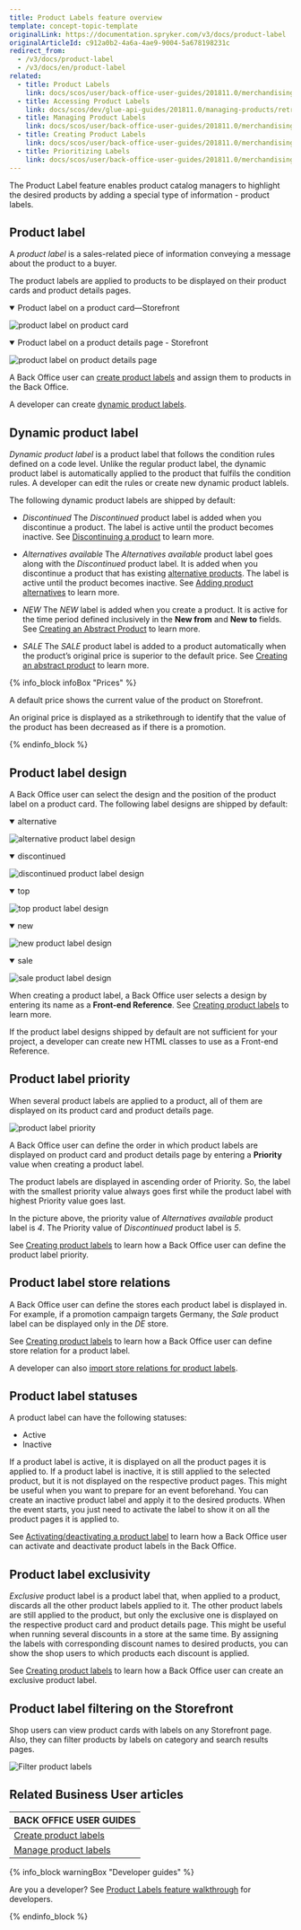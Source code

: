 ```yaml
---
title: Product Labels feature overview
template: concept-topic-template
originalLink: https://documentation.spryker.com/v3/docs/product-label
originalArticleId: c912a0b2-4a6a-4ae9-9004-5a678198231c
redirect_from:
  - /v3/docs/product-label
  - /v3/docs/en/product-label
related:
  - title: Product Labels
    link: docs/scos/user/back-office-user-guides/201811.0/merchandising/product-labels/product-labels.html
  - title: Accessing Product Labels
    link: docs/scos/dev/glue-api-guides/201811.0/managing-products/retrieving-product-labels.html
  - title: Managing Product Labels
    link: docs/scos/user/back-office-user-guides/201811.0/merchandising/product-labels/managing-product-labels.html
  - title: Creating Product Labels
    link: docs/scos/user/back-office-user-guides/201811.0/merchandising/product-labels/creating-product-labels.html
  - title: Prioritizing Labels
    link: docs/scos/user/back-office-user-guides/201811.0/merchandising/product-labels/prioritizing-labels.html
---
```


The Product Label feature enables product catalog managers to highlight the desired products by adding a special type of information - product labels.


## Product label

A *product label* is a sales-related piece of information conveying a message about the product to a buyer.

The product labels are applied to products to be displayed on their product cards and product details pages.

<details open>

<summary>Product label on a product card—Storefront</summary>

![product label on product card](https://spryker.s3.eu-central-1.amazonaws.com/docs/Features/Product+Management/Product+Label/Product+Label+Feature+Overview/product-label-on-product-card.png)

</details>

 <details open>
<summary>Product label on a product details page - Storefront</summary>

![product label on product details page](https://spryker.s3.eu-central-1.amazonaws.com/docs/Features/Product+Management/Product+Label/Product+Label+Feature+Overview/product-label-on-product-details-page.png)

</details>

A Back Office user can [create product labels](/docs/scos/user/back-office-user-guides/{{page.version}}/merchandising/product-labels/creating-product-labels.html) and assign them to products in the Back Office.

A developer can create [dynamic product labels](#dynamic-product-label).


## Dynamic product label
*Dynamic product label* is a product label that follows the condition rules defined on a code level. Unlike the regular product label, the dynamic product label is automatically applied to the product that fulfils the condition rules. A developer can edit the rules or create new dynamic product lablels.

The following dynamic product labels are shipped by default:
* *Discontinued*
The *Discontinued* product label is added when you discontinue a product. The label is active until the product becomes inactive. See [Discontinuing a product](/docs/scos/user/back-office-user-guides/{{page.version}}/catalog/products/managing-products/discontinuing-products.html) to learn more.

* *Alternatives available*
The *Alternatives available* product label goes along with the *Discontinued* product label. It is added when you discontinue a product that has existing [alternative products](/docs/scos/user/features/{{page.version}}/alternative-products-feature-overview.html). The label is active until the product becomes inactive. See [Adding product alternatives](/docs/scos/user/back-office-user-guides/{{page.version}}/catalog/products/managing-products/adding-product-alternatives.html) to learn more.

* *NEW*
The *NEW* label is added when you create a product. It is active for the time period defined inclusively in the **New from** and **New to** fields. See [Creating an Abstract Product](/docs/scos/user/back-office-user-guides/{{page.version}}/catalog/products/abstract-products/creating-abstract-products-and-product-bundles.html) to learn more.
* *SALE*
The *SALE* product label is added to a product automatically when the product’s original price is superior to the default price. See [Creating an abstract product](/docs/scos/user/back-office-user-guides/{{page.version}}/catalog/products/abstract-products/creating-abstract-products-and-product-bundles.html) to learn more.

{% info_block infoBox "Prices" %}

A default price shows the current value of the product on Storefront.

An original price is displayed as a strikethrough to identify that the value of the product has been decreased as if there is a promotion.

{% endinfo_block %}


## Product label design
A Back Office user can select the design and the position of the product label on a product card. The following label designs are shipped by default:

 <details open>
<summary>alternative</summary>

![alternative product label design](https://spryker.s3.eu-central-1.amazonaws.com/docs/Features/Product+Management/Product+Label/Product+Label+Feature+Overview/alternatives-available-product-label-design.png)

</details>


 <details open>
<summary>discontinued</summary>

![discontinued product label design](https://spryker.s3.eu-central-1.amazonaws.com/docs/Features/Product+Management/Product+Label/Product+Label+Feature+Overview/discontinued-product-label-design.png)

</details>


 <details open>
<summary>top</summary>

![top product label design](https://spryker.s3.eu-central-1.amazonaws.com/docs/Features/Product+Management/Product+Label/Product+Label+Feature+Overview/top-product-label-design.png)

</details>



 <details open>
<summary>new</summary>

![new product label design](https://spryker.s3.eu-central-1.amazonaws.com/docs/Features/Product+Management/Product+Label/Product+Label+Feature+Overview/new-product-label-design.png)

</details>

 <details open>
<summary>sale</summary>

![sale product label design](https://spryker.s3.eu-central-1.amazonaws.com/docs/Features/Product+Management/Product+Label/Product+Label+Feature+Overview/sale-product-label-design.png)

</details>

When creating a product label, a Back Office user selects a design by entering its name as a **Front-end Reference**. See [Creating product labels](/docs/scos/user/back-office-user-guides/{{page.version}}/merchandising/product-labels/creating-product-labels.html) to learn more.

If the product label designs shipped by default are not sufficient for your project, a developer can create new HTML classes to use as a Front-end Reference.


## Product label priority

When several product labels are applied to a product, all of them are displayed on its product card and product details page.

![product label priority ](https://spryker.s3.eu-central-1.amazonaws.com/docs/Features/Product+Management/Product+Label/Product+Label+Feature+Overview/alternatives-available-product-label-design.png)


A Back Office user can define the order in which product labels are displayed on product card and product details page by entering a **Priority** value when creating a product label.

The product labels are displayed in ascending order of Priority. So, the label with the smallest priority value always goes first while the product label with highest Priority value goes last.

In the picture above, the priority value of *Alternatives available* product label is *4*. The Priority value of *Discontinued* product label is *5*.

See [Creating product labels](/docs/scos/user/back-office-user-guides/{{page.version}}/merchandising/product-labels/creating-product-labels.html) to learn how a Back Office user can define the product label priority.

## Product label store relations

A Back Office user can define the stores each product label is displayed in. For example, if a promotion campaign targets Germany, the *Sale* product label can be displayed only in the *DE* store.

See [Creating product labels](/docs/scos/user/back-office-user-guides/{{page.version}}/merchandising/product-labels/creating-product-labels.html) to learn how a Back Office user can define store relation for a product label.

A developer can also [import store relations for product labels](/docs/scos/dev/data-import/{{page.version}}/data-import-categories/merchandising-setup/product-merchandising/file-details-product-label-store.csv.html).

## Product label statuses

A product label can have the following statuses:

* Active
* Inactive

If a product label is active, it is displayed on all the product pages it is applied to. If a product label is inactive, it is still applied to the selected product, but it is not displayed on the respective product pages. This might be useful when you want to prepare for an event beforehand. You can create an inactive product label and apply it to the desired products. When the event starts, you just need to activate the label to show it on all the product pages it is applied to.

See [Activating/deactivating a product label](/docs/scos/user/back-office-user-guides/{{page.version}}/merchandising/product-labels/managing-product-labels.html#activating-deactivating-a-product-label) to learn how a Back Office user can activate and deactivate product labels in the Back Office.

## Product label exclusivity

*Exclusive* product label is a product label that, when applied to a product, discards all the other product labels applied to it. The other product labels are still applied to the product, but only the exclusive one is displayed on the respective product card and product details page. This might be useful when running several discounts in a store at the same time. By assigning the labels with corresponding discount names to desired products, you can show the shop users to which products each discount is applied.

See [Creating product labels](/docs/scos/user/back-office-user-guides/{{page.version}}/merchandising/product-labels/creating-product-labels.html) to learn how a Back Office user can create an exclusive product label.

## Product label filtering on the Storefront

Shop users can view product cards with labels on any Storefront page. Also, they can filter products by labels on category and search results pages.

![Filter product labels](https://spryker.s3.eu-central-1.amazonaws.com/docs/Features/Product+Management/Product+Label/Product+Label+Feature+Overview/filter-labels-yves.png)

## Related Business User articles

|BACK OFFICE USER GUIDES|
|---|
| [Create product labels](/docs/scos/user/back-office-user-guides/{{page.version}}/merchandising/product-labels/creating-product-labels.html)  |
| [Manage product labels](/docs/scos/user/back-office-user-guides/{{page.version}}/merchandising/product-labels/managing-product-labels.html)  |

{% info_block warningBox "Developer guides" %}

Are you a developer? See [Product Labels feature walkthrough](/docs/scos/dev/feature-walkthroughs/{{page.version}}/product-labels-feature-walkthrough.html) for developers.

{% endinfo_block %}
